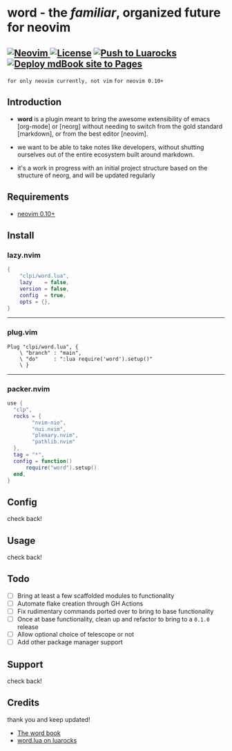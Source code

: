 # word - the _familiar_, organized future for neovim

<a href="https://neovim.io"> ![Neovim](https://img.shields.io/badge/Neovim%200.10+-brightgreen?style=for-the-badge) </a>
<a href="/LICENSE"> ![License](https://img.shields.io/badge/license-GPL%20v3-brightgreen?style=for-the-badge)</a>
[![Push to Luarocks](https://github.com/clpi/word.lua/actions/workflows/luarocks.yml/badge.svg)](https://github.com/clpi/word.lua/actions/workflows/luarocks.yml)
[![Deploy mdBook site to Pages](https://github.com/clpi/word.lua/actions/workflows/book.yml/badge.svg)](https://github.com/clpi/word.lua/actions/workflows/book.yml)
---

`for only neovim currently, not vim`
`for neovim 0.10+`

## Introduction

- **word** is a plugin meant to bring the awesome extensibility of emacs [org-mode] or [neorg] without needing to switch from the gold standard [markdown], or from the best editor [neovim].

- we want to be able to take notes like developers, without shutting ourselves out of the entire ecosystem built around markdown.

- it's a work in progress with an initial project structure based on the structure of neorg, and will be updated regularly

## Requirements

- [neovim 0.10+](https://neovim.io)

## Install

### lazy.nvim

```lua
{
    "clpi/word.lua",
    lazy    = false,
    version = false,
    config  = true,
    opts = {},
}
```

---

### plug.vim

```vim
Plug "clpi/word.lua", {
    \ "branch" : "main",
    \ "do"     : ":lua require('word').setup()"
    \ }
```

---

### packer.nvim

```lua
use {
  "clp",
  rocks = {
        "nvim-nio",
        "nui.nvim",
        "plenary.nvim",
        "pathlib.nvim"
  },
  tag = "*",
  config = function()
      require("word").setup()
  end,
}
```

## Config

check back!

## Usage

check back!

## Todo

- [ ] Bring at least a few scaffolded modules to functionality 
- [ ] Automate flake creation through GH Actions
- [ ] Fix rudimentary commands ported over to bring to base functionality
- [ ] Once at base functionality, clean up and refactor to bring to a `0.1.0` release
- [ ] Allow optional choice of telescope or not
- [ ] Add other package manager support

## Support

check back!

## Credits

thank you and keep updated!

- [The word book](https://word.cli.st)
- [word.lua on luarocks](https://luarocks.org/inits/clpi/word.lua)

<!-- <div align="center"> -->

<!-- </div> -->
